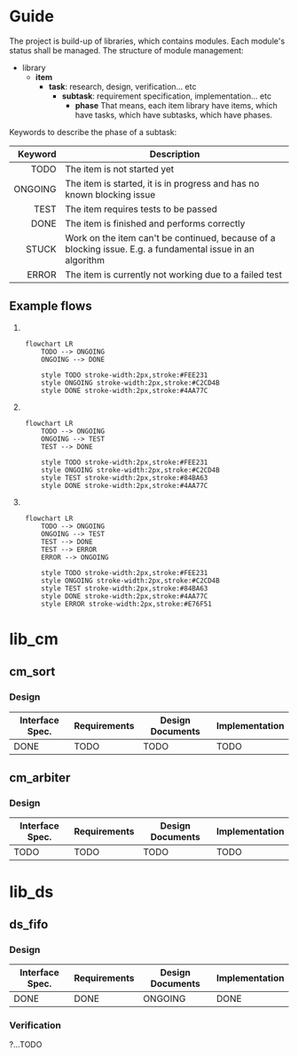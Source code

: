 # Guide
The project is build-up of libraries, which contains modules. Each module's status shall be managed.
The structure of module management:
- library
	- **item**
		- **task**: research, design, verification... etc
			- **subtask**: requirement specification, implementation... etc
				- **phase**
That means, each item library have items, which have tasks, which have subtasks, which have phases.

Keywords to describe the phase of a subtask:

| Keyword | Description                                                                                                |
| -------:| ---------------------------------------------------------------------------------------------------------- |
|    TODO | The item is not started yet                                                                                |
| ONGOING | The item is started, it is in progress and has no known blocking issue                                     |
|    TEST | The item requires tests to be passed                                                                       |
|    DONE | The item is finished and performs correctly                                                                |
|   STUCK | Work on the item can't be continued, because of a blocking issue. E.g. a fundamental issue in an algorithm |
|   ERROR | The item is currently not working due to a failed test                                                     |

## Example flows
1. 
```mermaid
	flowchart LR
		TODO --> ONGOING
		ONGOING --> DONE
	
		style TODO stroke-width:2px,stroke:#FEE231
		style ONGOING stroke-width:2px,stroke:#C2CD4B
		style DONE stroke-width:2px,stroke:#4AA77C
```
2. 
```mermaid
	flowchart LR
		TODO --> ONGOING
		ONGOING --> TEST
		TEST --> DONE
	
		style TODO stroke-width:2px,stroke:#FEE231
		style ONGOING stroke-width:2px,stroke:#C2CD4B
		style TEST stroke-width:2px,stroke:#84BA63
		style DONE stroke-width:2px,stroke:#4AA77C
```
3. 
```mermaid
	flowchart LR
		TODO --> ONGOING
		ONGOING --> TEST
		TEST --> DONE
		TEST --> ERROR
		ERROR --> ONGOING
	
		style TODO stroke-width:2px,stroke:#FEE231
		style ONGOING stroke-width:2px,stroke:#C2CD4B
		style TEST stroke-width:2px,stroke:#84BA63
		style DONE stroke-width:2px,stroke:#4AA77C
		style ERROR stroke-width:2px,stroke:#E76F51
```
# lib_cm
## cm_sort
### Design
| Interface Spec. | Requirements | Design Documents | Implementation |
| --------------- | ------------ | ---------------- | -------------- |
| DONE            | TODO         | TODO             | TODO               |
## cm_arbiter
### Design
| Interface Spec. | Requirements | Design Documents | Implementation |
| --------------- | ------------ | ---------------- | -------------- |
| TODO            | TODO         | TODO             | TODO               |
# lib_ds
## ds_fifo
### Design
| Interface Spec. | Requirements | Design Documents | Implementation |
| --------------- | ------------ | ---------------- | -------------- |
| DONE            | DONE         | ONGOING          | DONE           |
### Verification
?...TODO

